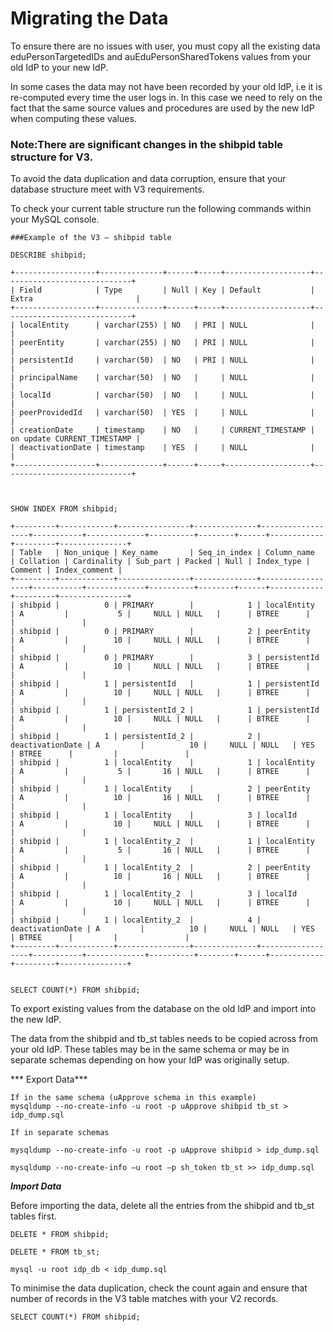 ---
---

# Migrating the Data

To ensure there are no issues with user, you must copy all the existing data eduPersonTargetedIDs and auEduPersonSharedTokens values from your old IdP to your new IdP.

In some cases the data may not have been recorded by your old IdP, i.e it is re-computed every time the user logs in. In this case we need to rely on the fact that the same source values and procedures are used by the new IdP when computing these values.


### Note:There are significant changes in the shibpid table structure for V3. To avoid the data duplication and data corruption, ensure that your database structure meet with V3 requirements.

To check your current table structure run the following commands within your MySQL console.

```
###Example of the V3 – shibpid table

DESCRIBE shibpid; 

+------------------+--------------+------+-----+-------------------+-----------------------------+| Field            | Type         | Null | Key | Default           | Extra                       |+------------------+--------------+------+-----+-------------------+-----------------------------+| localEntity      | varchar(255) | NO   | PRI | NULL              |                             || peerEntity       | varchar(255) | NO   | PRI | NULL              |                             || persistentId     | varchar(50)  | NO   | PRI | NULL              |                             || principalName    | varchar(50)  | NO   |     | NULL              |                             || localId          | varchar(50)  | NO   |     | NULL              |                             || peerProvidedId   | varchar(50)  | YES  |     | NULL              |                             || creationDate     | timestamp    | NO   |     | CURRENT_TIMESTAMP | on update CURRENT_TIMESTAMP || deactivationDate | timestamp    | YES  |     | NULL              |                             |
+------------------+--------------+------+-----+-------------------+-----------------------------+



SHOW INDEX FROM shibpid;
+---------+------------+----------------+--------------+------------------+-----------+-------------+----------+--------+------+------------+---------+---------------+| Table   | Non_unique | Key_name       | Seq_in_index | Column_name      | Collation | Cardinality | Sub_part | Packed | Null | Index_type | Comment | Index_comment |+---------+------------+----------------+--------------+------------------+-----------+-------------+----------+--------+------+------------+---------+---------------+| shibpid |          0 | PRIMARY        |            1 | localEntity      | A         |           5 |     NULL | NULL   |      | BTREE      |         |               || shibpid |          0 | PRIMARY        |            2 | peerEntity       | A         |          10 |     NULL | NULL   |      | BTREE      |         |               || shibpid |          0 | PRIMARY        |            3 | persistentId     | A         |          10 |     NULL | NULL   |      | BTREE      |         |               || shibpid |          1 | persistentId   |            1 | persistentId     | A         |          10 |     NULL | NULL   |      | BTREE      |         |               || shibpid |          1 | persistentId_2 |            1 | persistentId     | A         |          10 |     NULL | NULL   |      | BTREE      |         |               || shibpid |          1 | persistentId_2 |            2 | deactivationDate | A         |          10 |     NULL | NULL   | YES  | BTREE      |         |               || shibpid |          1 | localEntity    |            1 | localEntity      | A         |           5 |       16 | NULL   |      | BTREE      |         |               || shibpid |          1 | localEntity    |            2 | peerEntity       | A         |          10 |       16 | NULL   |      | BTREE      |         |               || shibpid |          1 | localEntity    |            3 | localId          | A         |          10 |     NULL | NULL   |      | BTREE      |         |               || shibpid |          1 | localEntity_2  |            1 | localEntity      | A         |           5 |       16 | NULL   |      | BTREE      |         |               || shibpid |          1 | localEntity_2  |            2 | peerEntity       | A         |          10 |       16 | NULL   |      | BTREE      |         |               || shibpid |          1 | localEntity_2  |            3 | localId          | A         |          10 |     NULL | NULL   |      | BTREE      |         |               || shibpid |          1 | localEntity_2  |            4 | deactivationDate | A         |          10 |     NULL | NULL   | YES  | BTREE      |         |               |+---------+------------+----------------+--------------+------------------+-----------+-------------+----------+--------+------+------------+---------+---------------+SELECT COUNT(*) FROM shibpid;
```

To export existing values from the database on the old IdP and import into the new IdP.

The data from the shibpid and tb_st tables needs to be copied across from your old IdP. These tables may be in the same schema or may be in separate schemas depending on how your IdP was originally setup.

*** Export Data***

```
If in the same schema (uApprove schema in this example)
mysqldump --no-create-info -u root -p uApprove shibpid tb_st > idp_dump.sql

If in separate schemas

mysqldump --no-create-info -u root -p uApprove shibpid > idp_dump.sql

mysqldump --no-create-info –u root –p sh_token tb_st >> idp_dump.sql

```
***Import Data***

Before importing the data, delete all the entries from the shibpid and tb_st tables first.


```
DELETE * FROM shibpid;

DELETE * FROM tb_st;

mysql -u root idp_db < idp_dump.sql

```
To minimise the data duplication, check the count again and ensure that number of records in the V3 table matches with your V2 records.
```
SELECT COUNT(*) FROM shibpid;

```










